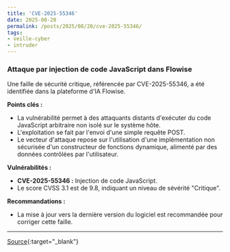 ```yaml
---
title: 'CVE-2025-55346'
date: 2025-08-20
permalink: /posts/2025/08/20/cve-2025-55346/
tags:
- veille-cyber
- intruder
---
```

### Attaque par injection de code JavaScript dans Flowise

Une faille de sécurité critique, référencée par CVE-2025-55346, a été identifiée dans la plateforme d'IA Flowise.

**Points clés :**

*   La vulnérabilité permet à des attaquants distants d'exécuter du code JavaScript arbitraire non isolé sur le système hôte.
*   L'exploitation se fait par l'envoi d'une simple requête POST.
*   Le vecteur d'attaque repose sur l'utilisation d'une implémentation non sécurisée d'un constructeur de fonctions dynamique, alimenté par des données contrôlées par l'utilisateur.

**Vulnérabilités :**

*   **CVE-2025-55346 :** Injection de code JavaScript.
*   Le score CVSS 3.1 est de 9.8, indiquant un niveau de sévérité "Critique".

**Recommandations :**

*   La mise à jour vers la dernière version du logiciel est recommandée pour corriger cette faille.

---
[Source](https://cvemon.intruder.io/cves/CVE-2025-55346){:target="_blank"}
